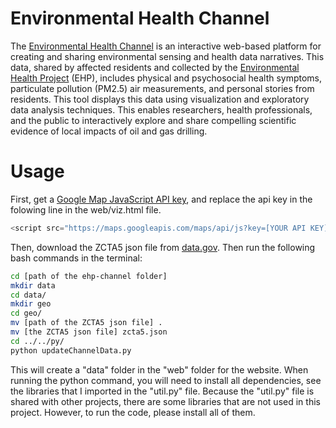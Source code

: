 # Environmental Health Channel
The [Environmental Health Channel](http://envhealthchannel.org/) is an interactive web-based platform for creating and sharing environmental sensing and health data narratives. This data, shared by affected residents and collected by the [Environmental Health Project](http://www.environmentalhealthproject.org/) (EHP), includes physical and psychosocial health symptoms, particulate pollution (PM2.5) air measurements, and personal stories from residents. This tool displays this data using visualization and exploratory data analysis techniques. This enables researchers, health professionals, and the public to interactively explore and share compelling scientific evidence of local impacts of oil and gas drilling.

# Usage
First, get a [Google Map JavaScript API key](https://developers.google.com/maps/documentation/javascript/get-api-key), and replace the api key in the folowing line in the web/viz.html file.
```JavaScript
<script src="https://maps.googleapis.com/maps/api/js?key=[YOUR API KEY]"></script>
```

Then, download the ZCTA5 json file from [data.gov](https://catalog.data.gov/dataset/zip-codetabilation-area-boundaries/resource/ea476dcb-4846-4242-9fb3-d41afb13bf52). Then run the following bash commands in the terminal:
```bash
cd [path of the ehp-channel folder]
mkdir data
cd data/
mkdir geo
cd geo/
mv [path of the ZCTA5 json file] .
mv [the ZCTA5 json file] zcta5.json
cd ../../py/
python updateChannelData.py
```
This will create a "data" folder in the "web" folder for the website. When running the python command, you will need to install all dependencies, see the libraries that I imported in the "util.py" file. Because the "util.py" file is shared with other projects, there are some libraries that are not used in this project. However, to run the code, please install all of them.
